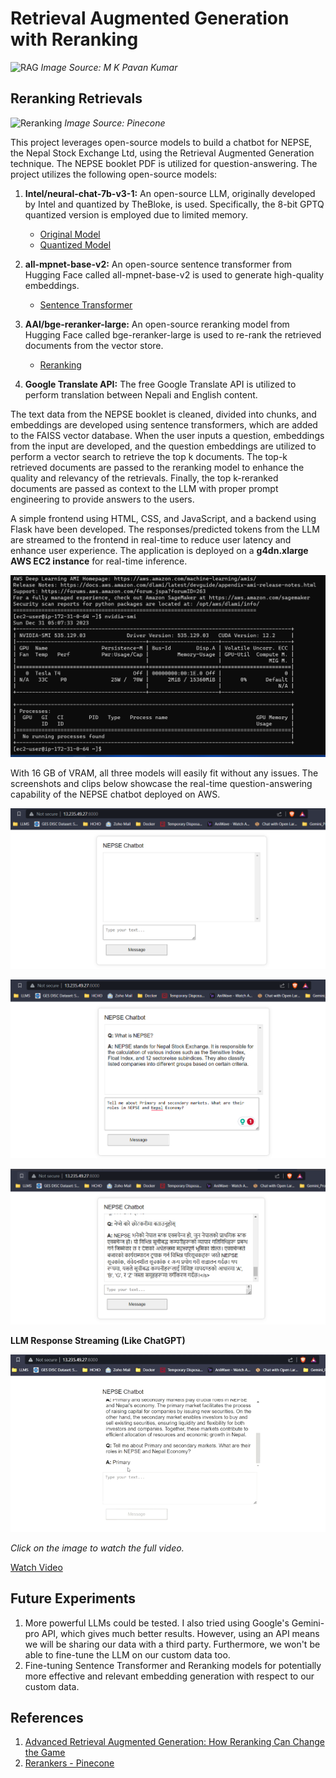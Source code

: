 # Retrieval Augmented Generation with Reranking

![RAG](https://miro.medium.com/v2/resize:fit:828/format:webp/1*JJVnbQkUByd_NXXg8AD46w.png)
*Image Source: M K Pavan Kumar*

## Reranking Retrievals

![Reranking](https://cdn.sanity.io/images/vr8gru94/production/906c3c0f8fe637840f134dbf966839ef89ac7242-3443x1641.png)
*Image Source: Pinecone*

This project leverages open-source models to build a chatbot for NEPSE, the Nepal Stock Exchange Ltd, using the Retrieval Augmented Generation technique. The NEPSE booklet PDF is utilized for question-answering. The project utilizes the following open-source models:

1. **Intel/neural-chat-7b-v3-1:** An open-source LLM, originally developed by Intel and quantized by TheBloke, is used. Specifically, the 8-bit GPTQ quantized version is employed due to limited memory.
   - [Original Model](https://huggingface.co/Intel/neural-chat-7b-v3-1)
   - [Quantized Model](https://huggingface.co/TheBloke/neural-chat-7B-v3-1-GPTQ)

2. **all-mpnet-base-v2:** An open-source sentence transformer from Hugging Face called all-mpnet-base-v2 is used to generate high-quality embeddings.
   - [Sentence Transformer](https://huggingface.co/sentence-transformers/all-mpnet-base-v2)

3. **AAI/bge-reranker-large:** An open-source reranking model from Hugging Face called bge-reranker-large is used to re-rank the retrieved documents from the vector store.
   - [Reranking](https://huggingface.co/BAAI/bge-reranker-large)

4. **Google Translate API:** The free Google Translate API is utilized to perform translation between Nepali and English content.

The text data from the NEPSE booklet is cleaned, divided into chunks, and embeddings are developed using sentence transformers, which are added to the FAISS vector database. When the user inputs a question, embeddings from the input are developed, and the question embeddings are utilized to perform a vector search to retrieve the top k documents. The top-k retrieved documents are passed to the reranking model to enhance the quality and relevancy of the retrievals. Finally, the top k-reranked documents are passed as context to the LLM with proper prompt engineering to provide answers to the users.

A simple frontend using HTML, CSS, and JavaScript, and a backend using Flask have been developed. The responses/predicted tokens from the LLM are streamed to the frontend in real-time to reduce user latency and enhance user experience. The application is deployed on a **g4dn.xlarge AWS EC2 instance** for real-time inference.

![Instance GPU](Images/1.png)

With 16 GB of VRAM, all three models will easily fit without any issues. The screenshots and clips below showcase the real-time question-answering capability of the NEPSE chatbot deployed on AWS.

![Screenshot 1](Images/2.png)

![Screenshot 2](Images/3.png)

![Screenshot 3](Images/4.png)

**LLM Response Streaming (Like ChatGPT)**

![LLM Response Streaming Preview](Images/preview.gif)

*Click on the image to watch the full video.*

[Watch Video](Images/Recording%202023-12-31%20111153.mp4)

## Future Experiments

1. More powerful LLMs could be tested. I also tried using Google's Gemini-pro API, which gives much better results. However, using an API means we will be sharing our data with a third party. Furthermore, we won't be able to fine-tune the LLM on our custom data too.
2. Fine-tuning Sentence Transformer and Reranking models for potentially more effective and relevant embedding generation with respect to our custom data.

## References

1. [Advanced Retrieval Augmented Generation: How Reranking Can Change the Game](https://medium.com/@manthapavankumar11/advanced-retrieval-augmented-generation-how-reranking-can-change-the-game-d06e12b77074)
2. [Rerankers - Pinecone](https://www.pinecone.io/learn/series/rag/rerankers/)